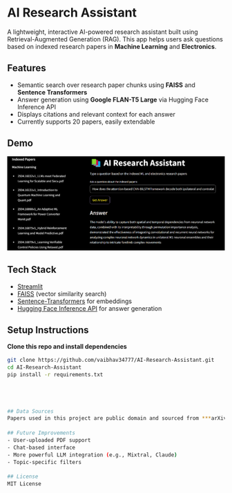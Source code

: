 # AI Research Assistant

A lightweight, interactive AI-powered research assistant built using Retrieval-Augmented Generation (RAG). This app helps users ask questions based on indexed research papers in **Machine Learning** and **Electronics**.

## Features

-  Semantic search over research paper chunks using **FAISS** and **Sentence Transformers**
-  Answer generation using **Google FLAN-T5 Large** via Hugging Face Inference API
-  Displays citations and relevant context for each answer
-  Currently supports 20 papers, easily extendable

## Demo

<img src="assets/demo.png" alt="demo" width="600"/>

##  Tech Stack

- [Streamlit](https://streamlit.io/)
- [FAISS](https://github.com/facebookresearch/faiss) (vector similarity search)
- [Sentence-Transformers](https://www.sbert.net/) for embeddings
- [Hugging Face Inference API](https://huggingface.co/inference-api) for answer generation

##  Setup Instructions

 **Clone this repo and install dependencies**

```bash
git clone https://github.com/vaibhav34777/AI-Research-Assistant.git
cd AI-Research-Assistant
pip install -r requirements.txt




## Data Sources
Papers used in this project are public domain and sourced from ***arXiv***.

## Future Improvements
- User-uploaded PDF support
- Chat-based interface
- More powerful LLM integration (e.g., Mixtral, Claude)
- Topic-specific filters

## License
MIT License







